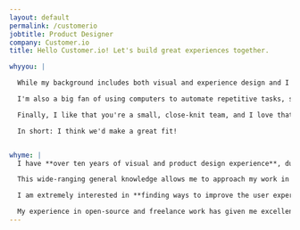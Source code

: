 ```yaml
---
layout: default
permalink: /customerio
jobtitle: Product Designer
company: Customer.io
title: Hello Customer.io! Let's build great experiences together.

whyyou: |

  While my background includes both visual and experience design and I care deeply about both, I like to start with the overall experience, and I believe the **design is more than just how it looks**.

  I'm also a big fan of using computers to automate repetitive tasks, so that humans can focus on what humans do best. Creating relevant, contextual, and timely messaging that helps both users _and_ the companies sending those messages sounds like an interesting challenge. I'd love to contribute to a more **empathetic approach to automated messaging**.

  Finally, I like that you're a small, close-knit team, and I love that you're baking **inclusion and accessibility** into your design system. And, not going to lie, I dig that you include "awkwardness" as one of your values, alongside the more serious ones. There's definitely value in embracing one's inner weirdo. 😜

  In short: I think we'd make a great fit!


whyme: |
  I have **over ten years of visual and product design experience**, during which time I've worn many different hats, spanning from research and product management, to visual design and branding, to prototyping and interaction design. I have a strong technical background that allows me to work with development teams (I'm really good with **HTML, CSS, and git**, and I'm not afraid to dive into some JavaScript while I'm there!)

  This wide-ranging general knowledge allows me to approach my work in a holistic way and take responsibility for the entirety of the design lifecycle. I'm highly adaptable and capable of contributing at all levels, from **strategy to implementation**. This means I have experience with **copyediting, illustration, and visual design** and care deeply about typography and layout, but my first and foremost concern is with **how it works**, because no amount of visual polish will resolve a poor user experience!

  I am extremely interested in **finding ways to improve the user experience of complex flows and features**. I care deeply about user needs and often advocate for the voice of the user, encouraging the designers I work with to think not in terms of features but in terms of how the product can solve a user need. I have extensive experience with both **exploratory user research and usability testing**, having led studies with teams of twenty-five designers in the open source WordPress space.

  My experience in open-source and freelance work has given me excellent communication skills. I'm great at **presenting and defending design decisions** and framing decisions for stakeholders and clients, as well as guiding feedback into actionable tasks. I'm very comfortable leading teams and sharing my knowledge, whether that's via speaking at conferences, leading contribution days, or running workshops. I'm always learning new skills and looking for ways to improve processes and be more efficient, and I'm not afraid of challenge or innovation!
---
```

